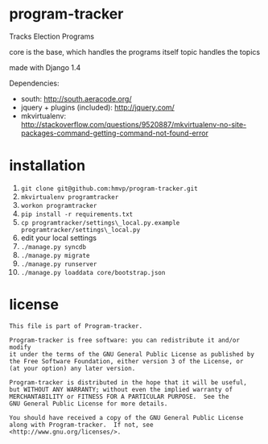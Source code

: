 program-tracker
===============

Tracks Election Programs


core is the base, which handles the programs itself
topic handles the topics

made with Django 1.4

Dependencies:

- south: http://south.aeracode.org/
- jquery + plugins (included): http://jquery.com/
- mkvirtualenv: http://stackoverflow.com/questions/9520887/mkvirtualenv-no-site-packages-command-getting-command-not-found-error

installation
============

  1. `git clone git@github.com:hmvp/program-tracker.git`
  2. `mkvirtualenv programtracker`
  3. `workon programtracker`
  4. `pip install -r requirements.txt`
  5. `cp programtracker/settings\_local.py.example programtracker/settings\_local.py`
  6. edit your local settings
  7. `./manage.py syncdb`
  8. `./manage.py migrate`
  9. `./manage.py runserver`
  10. `./manage.py loaddata core/bootstrap.json`

license
=======
	This file is part of Program-tracker.

    Program-tracker is free software: you can redistribute it and/or modify
    it under the terms of the GNU General Public License as published by
    the Free Software Foundation, either version 3 of the License, or
    (at your option) any later version.

    Program-tracker is distributed in the hope that it will be useful,
    but WITHOUT ANY WARRANTY; without even the implied warranty of
    MERCHANTABILITY or FITNESS FOR A PARTICULAR PURPOSE.  See the
    GNU General Public License for more details.

    You should have received a copy of the GNU General Public License
    along with Program-tracker.  If not, see <http://www.gnu.org/licenses/>.